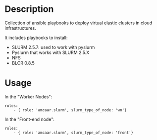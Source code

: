 
Description
===========

Collection of ansible playbooks to deploy virtual elastic clusters in cloud infrastructures.

It includes playbooks to install:
- SLURM 2.5.7: used to work with pyslurm
- Pyslurm that works with SLURM 2.5.X
- NFS
- BLCR 0.8.5

Usage
=====

In the "Worker Nodes":

``` 
roles:
    - { role: 'amcaar.slurm', slurm_type_of_node: 'wn'}
```
In the "Front-end node":

``` 
roles:
    - { role: 'amcaar.slurm', slurm_type_of_node: 'front'}
```


